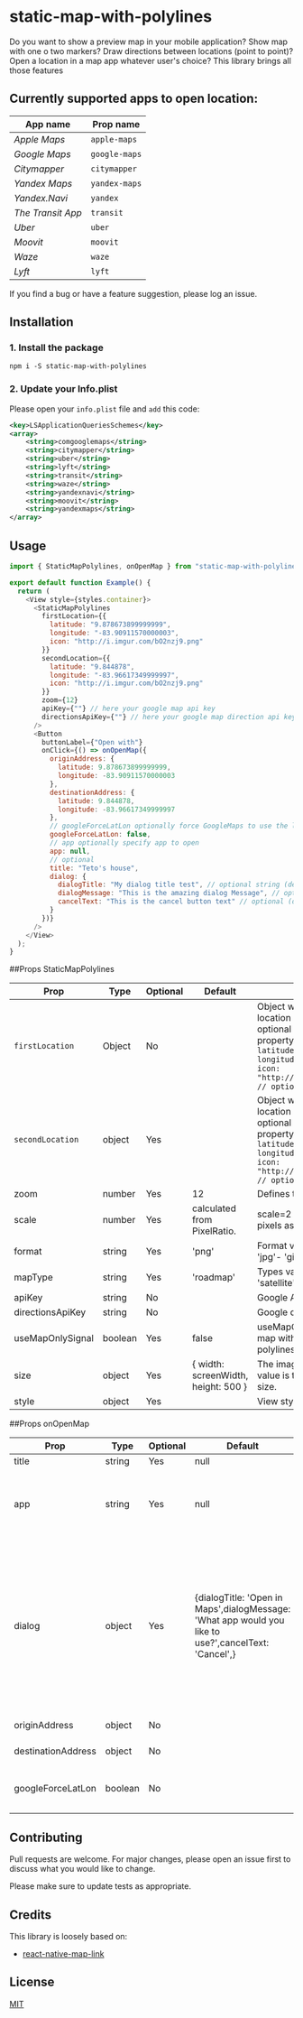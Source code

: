 # static-map-with-polylines

Do you want to show a preview map in your mobile application? Show map with one o two markers? Draw directions between locations (point to point)? Open a location in a map app whatever user's choice? This library brings all those features

## Currently supported apps to open location:

| App name        | Prop name     |
|-----------------|---------------|
| *Apple Maps*      | `apple-maps`  |
| *Google Maps*     | `google-maps` |
| *Citymapper*      | `citymapper`  |
| *Yandex Maps*     | `yandex-maps` |
| *Yandex.Navi*     | `yandex`      |
| *The Transit App* | `transit`     |
| *Uber*            | `uber`        |
| *Moovit*          | `moovit`      |
| *Waze*            | `waze`        |
| *Lyft*            | `lyft`        |

If you find a bug or have a feature suggestion, please log an issue.

## Installation

### 1. Install the package

```shell
npm i -S static-map-with-polylines
```

### 2. Update your Info.plist

Please open your `info.plist` file and `add` this code:

```xml
<key>LSApplicationQueriesSchemes</key>
<array>
    <string>comgooglemaps</string>
    <string>citymapper</string>
    <string>uber</string>
    <string>lyft</string>
    <string>transit</string>
    <string>waze</string>
    <string>yandexnavi</string>
    <string>moovit</string>
    <string>yandexmaps</string>
</array>
```

## Usage

```js
import { StaticMapPolylines, onOpenMap } from "static-map-with-polylines";

export default function Example() {
  return (
    <View style={styles.container}>
      <StaticMapPolylines
        firstLocation={{
          latitude: "9.878673899999999",
          longitude: "-83.90911570000003",
          icon: "http://i.imgur.com/bO2nzj9.png"
        }}
        secondLocation={{
          latitude: "9.844878",
          longitude: "-83.96617349999997",
          icon: "http://i.imgur.com/bO2nzj9.png"
        }}
        zoom={12}
        apiKey={""} // here your google map api key
        directionsApiKey={""} // here your google map direction api key
      />
      <Button
        buttonLabel={"Open with"}
        onClick={() => onOpenMap({
          originAddress: {
            latitude: 9.878673899999999,
            longitude: -83.90911570000003
          },
          destinationAddress: {
            latitude: 9.844878,
            longitude: -83.96617349999997
          },
          // googleForceLatLon optionally force GoogleMaps to use the latlon for the query instead of the title
          googleForceLatLon: false,
          // app optionally specify app to open
          app: null,
          // optional
          title: "Teto's house",
          dialog: {
            dialogTitle: "My dialog title test", // optional string (default: 'Open in Maps')
            dialogMessage: "This is the amazing dialog Message", // optional (default: 'What app would you like to use?')
            cancelText: "This is the cancel button text" // optional (default: 'Cancel')
          }
        })}
      />
    </View>
  );
}
```

##Props StaticMapPolylines

| Prop             	| Type    	| Optional 	| Default                             	| Description                                                                                                                                                                                                                                                       	|
|------------------	|---------	|----------	|-------------------------------------	|-------------------------------------------------------------------------------------------------------------------------------------------------------------------------------------------------------------------------------------------------------------------	|
| `firstLocation`  	| Object  	| No       	|                                     	| Object with latitude and longitude location point, also you can send an optional icon property.Icon property is a image url example:``` { latitude: "9.878673899999999", longitude: "-83.90911570000003", icon: "http://i.imgur.com/bO2nzj9.png", // optional}``` 	|
| `secondLocation` 	| object  	| Yes      	|                                     	| Object with latitude and longitude location point, also you can send an optional icon property.Icon property is a image url example:``` { latitude: "9.878673899999999", longitude: "-83.90911570000003", icon: "http://i.imgur.com/bO2nzj9.png", // optional}``` 	|
| zoom             	| number  	| Yes      	| 12                                  	| Defines the map's zoom level.                                                                                                                                                                                                                                     	|
| scale            	| number  	| Yes      	| calculated from PixelRatio.         	| scale=2 returns twice as many pixels as scale=1.                                                                                                                                                                                                                  	|
| format           	| string  	| Yes      	| 'png'                               	| Format valid: - 'png' - 'png32' - 'jpg'- 'gif' - 'jpg-baseline'                                                                                                                                                                                                   	|
| mapType          	| string  	| Yes      	| 'roadmap'                           	| Types valid: - 'roadmap' - 'satellite' - 'terrain' - 'hybrid'                                                                                                                                                                                                     	|
| apiKey           	| string  	| No       	|                                     	| Google API Key                                                                                                                                                                                                                                                    	|
| directionsApiKey 	| string  	| No       	|                                     	| Google directions API Key                                                                                                                                                                                                                                         	|
| useMapOnlySignal 	| boolean 	| Yes      	| false                               	| useMapOnlySignal = true show map with only one market with out polylines.                                                                                                                                                                                         	|
| size             	| object  	| Yes      	| { width: screenWidth, height: 500 } 	| The image size, the default width value is the mobile screen width size.                                                                                                                                                                                          	|
| style            	| object  	| Yes      	|                                     	| View style                                                                                                                                                                                                                                                        	|

##Props onOpenMap

| Prop               | Type    | Optional | Default                                                                                              | Description                                                                                                                                                                                                                                                                    |
|--------------------|---------|----------|------------------------------------------------------------------------------------------------------|--------------------------------------------------------------------------------------------------------------------------------------------------------------------------------------------------------------------------------------------------------------------------------|
| title              | string  | Yes      | null                                                                                                 | Title to show                                                                                                                                                                                                                                                                  |
| app                | string  | Yes      | null                                                                                                 | Especify which app you can use as deafult to open map. You can see the app available above of this file.                                                                                                                                                                       |
| dialog             | object  | Yes      | {dialogTitle: 'Open in Maps',dialogMessage: 'What app would you like to use?',cancelText: 'Cancel',} | Objet to dialog values to show when modal app options is open (Only if user has more than one app maps installed) example dialog prop: {dialogTitle: "My dialog title test",dialogMessage: "This is the amazing dialog Message",cancelText: "This is the cancel button text" } |
| originAddress      | object  | No       |                                                                                                      | Object with latitude and longitude values.                                                                                                                                                                                                                                     |
| destinationAddress | object  | No       |                                                                                                      | Object with latitude and longitude values.                                                                                                                                                                                                                                     |
| googleForceLatLon  | boolean | No       |                                                                                                      | Force GoogleMaps to use the latlon for the query instead of the title.                                                                                                                                                                                                         |

## Contributing
Pull requests are welcome. For major changes, please open an issue first to discuss what you would like to change.

Please make sure to update tests as appropriate.

## Credits

This library is loosely based on:
- [react-native-map-link](https://github.com/leanmotherfuckers/react-native-map-link)

## License
[MIT](https://choosealicense.com/licenses/mit/)